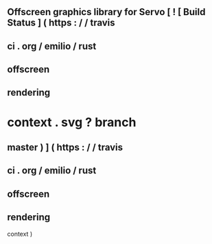 #
Offscreen
graphics
library
for
Servo
[
!
[
Build
Status
]
(
https
:
/
/
travis
-
ci
.
org
/
emilio
/
rust
-
offscreen
-
rendering
-
context
.
svg
?
branch
=
master
)
]
(
https
:
/
/
travis
-
ci
.
org
/
emilio
/
rust
-
offscreen
-
rendering
-
context
)
